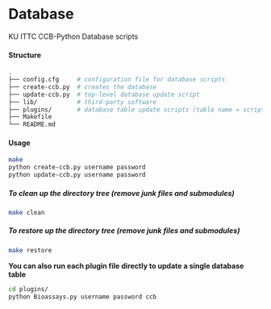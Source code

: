 # Database
KU ITTC CCB-Python Database scripts

#### Structure
```sh
.
├── config.cfg     # configuration file for database scripts
├── create-ccb.py  # creates the database
├── update-ccb.py  # top-level database update script
├── lib/           # third-party software
├── plugins/       # database table update scripts (table name = script name)
├── Makefile
└── README.md
```

#### Usage
```sh
make
python create-ccb.py username password
python update-ccb.py username password
```

##### To clean up the directory tree (remove junk files and submodules)
```sh
make clean
```

##### To restore up the directory tree (remove junk files and submodules)
```sh
make restore
```

**You can also run each plugin file directly to update a single database table**

```sh
cd plugins/
python Bioassays.py username password ccb
```
